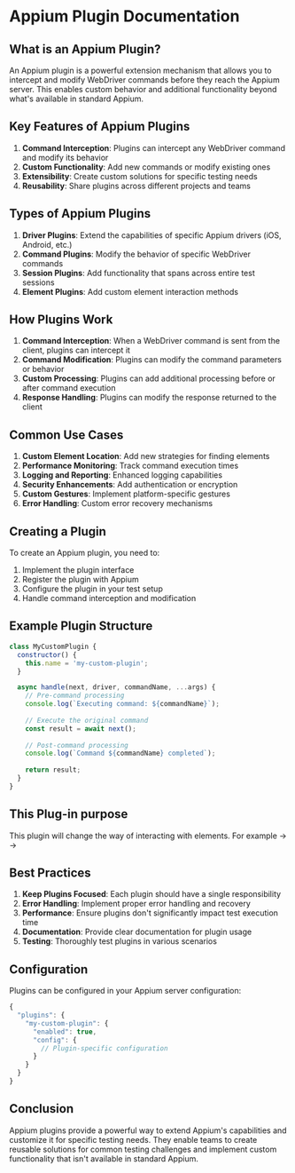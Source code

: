# Appium Plugin Documentation

## What is an Appium Plugin?

An Appium plugin is a powerful extension mechanism that allows you to intercept and modify WebDriver commands before they reach the Appium server. This enables custom behavior and additional functionality beyond what's available in standard Appium.

## Key Features of Appium Plugins

1. **Command Interception**: Plugins can intercept any WebDriver command and modify its behavior
2. **Custom Functionality**: Add new commands or modify existing ones
3. **Extensibility**: Create custom solutions for specific testing needs
4. **Reusability**: Share plugins across different projects and teams

## Types of Appium Plugins

1. **Driver Plugins**: Extend the capabilities of specific Appium drivers (iOS, Android, etc.)
2. **Command Plugins**: Modify the behavior of specific WebDriver commands
3. **Session Plugins**: Add functionality that spans across entire test sessions
4. **Element Plugins**: Add custom element interaction methods

## How Plugins Work

1. **Command Interception**: When a WebDriver command is sent from the client, plugins can intercept it
2. **Command Modification**: Plugins can modify the command parameters or behavior
3. **Custom Processing**: Plugins can add additional processing before or after command execution
4. **Response Handling**: Plugins can modify the response returned to the client

## Common Use Cases

1. **Custom Element Location**: Add new strategies for finding elements
2. **Performance Monitoring**: Track command execution times
3. **Logging and Reporting**: Enhanced logging capabilities
4. **Security Enhancements**: Add authentication or encryption
5. **Custom Gestures**: Implement platform-specific gestures
6. **Error Handling**: Custom error recovery mechanisms

## Creating a Plugin

To create an Appium plugin, you need to:

1. Implement the plugin interface
2. Register the plugin with Appium
3. Configure the plugin in your test setup
4. Handle command interception and modification

## Example Plugin Structure

```javascript
class MyCustomPlugin {
  constructor() {
    this.name = 'my-custom-plugin';
  }

  async handle(next, driver, commandName, ...args) {
    // Pre-command processing
    console.log(`Executing command: ${commandName}`);
    
    // Execute the original command
    const result = await next();
    
    // Post-command processing
    console.log(`Command ${commandName} completed`);
    
    return result;
  }
}
```

## This Plug-in purpose
This plugin will change the way of interacting with elements. 
For example
<XCUITypeScroll> -> <Scroll>
<XCUITypeText> -> <Text>

## Best Practices

1. **Keep Plugins Focused**: Each plugin should have a single responsibility
2. **Error Handling**: Implement proper error handling and recovery
3. **Performance**: Ensure plugins don't significantly impact test execution time
4. **Documentation**: Provide clear documentation for plugin usage
5. **Testing**: Thoroughly test plugins in various scenarios

## Configuration

Plugins can be configured in your Appium server configuration:

```javascript
{
  "plugins": {
    "my-custom-plugin": {
      "enabled": true,
      "config": {
        // Plugin-specific configuration
      }
    }
  }
}
```

## Conclusion

Appium plugins provide a powerful way to extend Appium's capabilities and customize it for specific testing needs. They enable teams to create reusable solutions for common testing challenges and implement custom functionality that isn't available in standard Appium.

